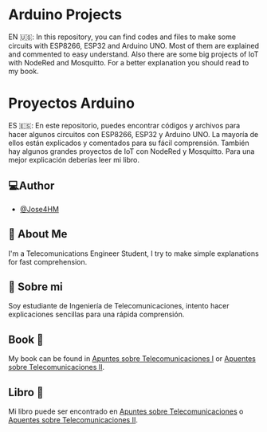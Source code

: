 
# Arduino Projects
EN :us::
In this repository, you can find codes and files to make some circuits with ESP8266, ESP32 and Arduino UNO. Most of them are explained and commented to easy understand. Also there are some big projects of IoT with NodeRed and Mosquitto. For a better explanation you should read to my book.
# Proyectos Arduino
ES :es::
En este repositorio, puedes encontrar códigos y archivos para hacer algunos circuitos con ESP8266, ESP32 y Arduino UNO. La mayoría de ellos están explicados y comentados para su fácil comprensión. También hay algunos grandes proyectos de IoT con NodeRed y Mosquitto. Para una mejor explicación deberías leer mi libro.


## :computer:Author

- [@Jose4HM](https://github.com/Jose4HM/)

## 🚀 About Me
I'm a Telecomunications Engineer Student, I try to make simple explanations for fast comprehension.


## 🚀 Sobre mi
Soy estudiante de Ingeniería de Telecomunicaciones, intento hacer explicaciones sencillas para una rápida comprensión.


## Book :blue_book:	
My book can be found in [Apuntes sobre Telecomunicaciones I](https://github.com/Yasperterian/TelecomunicationsBook/blob/master/main.pdf) or [Apuentes sobre Telecomunicaciones II](https://github.com/Yasperterian/TelecomunicationsBook/blob/master/mainv2.pdf).
## Libro :blue_book:
Mi libro puede ser encontrado en [Apuntes sobre Telecomunicaciones](https://github.com/Yasperterian/TelecomunicationsBook/blob/master/main.pdf) o [Apuentes sobre Telecomunicaciones II](https://github.com/Yasperterian/TelecomunicationsBook/blob/master/mainv2.pdf).
